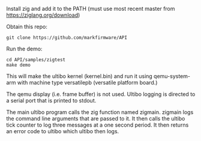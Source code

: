 
Install zig and add it to the PATH (must use most recent master
from https://ziglang.org/download)

Obtain this repo:

    git clone https://github.com/markfirmware/API

Run the demo:

    cd API/samples/zigtest
    make demo

This will make the ultibo kernel (kernel.bin) and run it using qemu-system-arm
with machine type versatilepb (versatile platform board.)

The qemu display (i.e. frame buffer) is not used. Ultibo logging is directed to
a serial port that is printed to stdout.

The main ultibo program calls the zig function named zigmain.
zigmain logs the command line arguments that are passed to it.
It then calls the ultibo tick counter to log three messages at a one second period.
It then returns an error code to ultibo which ultibo then logs.

